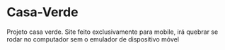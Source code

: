 # Casa-Verde
Projeto casa verde. Site feito exclusivamente para mobile, irá quebrar se rodar no computador sem o emulador de dispositivo móvel
